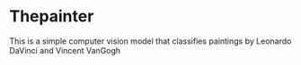 # Thepainter

This is a simple computer vision model that classifies paintings by Leonardo DaVinci and Vincent VanGogh
